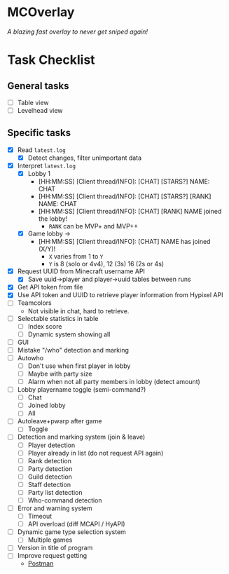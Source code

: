 # MCOverlay
*A blazing fast overlay to never get sniped again!*

# Task Checklist

## General tasks
- [ ] Table view
- [ ] Levelhead view

## Specific tasks
- [x] Read `latest.log`
	- [x] Detect changes, filter unimportant data
- [x] Interpret `latest.log`
	- [x] Lobby 1
		- [HH:MM:SS] [Client thread/INFO]: [CHAT] [STARS?] NAME: CHAT
		- [HH:MM:SS] [Client thread/INFO]: [CHAT] [STARS?] [RANK] NAME: CHAT
		- [HH:MM:SS] [Client thread/INFO]: [CHAT] [RANK] NAME joined the lobby!
			- `RANK` can be MVP+ and MVP++
	- [x] Game lobby ->
		- [HH:MM:SS] [Client thread/INFO]: [CHAT] NAME has joined (X/Y)!
			- `X` varies from 1 to `Y`
			- `Y` is 8 (solo or 4v4), 12 (3s) 16 (2s or 4s)
- [x] Request UUID from Minecraft username API
	- [x] Save uuid->player and player->uuid tables between runs
- [x] Get API token from file
- [x] Use API token and UUID to retrieve player information from Hypixel API
- [ ] Teamcolors
	- Not visible in chat, hard to retrieve.
- [ ] Selectable statistics in table
	- [ ] Index score
	- [ ] Dynamic system showing all
- [ ] GUI
- [ ] Mistake "/who" detection and marking
- [ ] Autowho
	- [ ] Don't use when first player in lobby
	- [ ] Maybe with party size
	- [ ] Alarm when not all party members in lobby (detect amount)
- [ ] Lobby playername toggle (semi-command?)
	- [ ] Chat
	- [ ] Joined lobby
	- [ ] All
- [ ] Autoleave+pwarp after game
	- [ ] Toggle
- [ ] Detection and marking system (join & leave)
	- [ ] Player detection
	- [ ] Player already in list (do not request API again)
	- [ ] Rank detection
	- [ ] Party detection
	- [ ] Guild detection
	- [ ] Staff detection
	- [ ] Party list detection
	- [ ] Who-command detection
- [ ] Error and warning system
	- [ ] Timeout
	- [ ] API overload (diff MCAPI / HyAPI)
- [ ] Dynamic game type selection system
	- [ ] Multiple games
- [ ] Version in title of program
- [ ] Improve request getting
	- [Postman](https://learning.postman.com/docs/getting-started/introduction/)